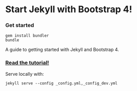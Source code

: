 # Start Jekyll with Bootstrap 4!

### Get started
```
gem install bundler
bundle
```

A guide to getting started with Jekyll and Bootstrap 4.

### [Read the tutorial!](https://taniarascia.com/make-a-static-website-with-jekyll)

Serve locally with:
```
jekyll serve --config _config.yml,_config_dev.yml
```